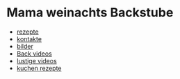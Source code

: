 <!DOCTYPE html>
<html lang="de">
<head>
<link rel="icon" href="https://th.bing.com/th/id/OIP.rE6NS0ckS5M8Pum1RmG7rAHaHa?w=215&h=215&c=7&r=0&o=5&pid=1.7">
	<meta charset="UTF-8">
	<title>Mama weinachts Backstube</title>
	<link rel="stylesheet" href="style.css">
</head>
<body>
<h1> Mama weinachts Backstube </h1>
<ul>
  <li><a href="#news">rezepte</a></li>
  <li><a href="#contact">kontakte</a></li>
  <li><a href="#bilder">bilder</a></li>
  <li><a href="#vidos">Back videos</a></li>
  <li><a href="https://gammer88.github.io/Video.de/">lustige videos</a></li>
<li><a href="#vidos">kuchen rezepte</a></li>
</ul>
</html> 
